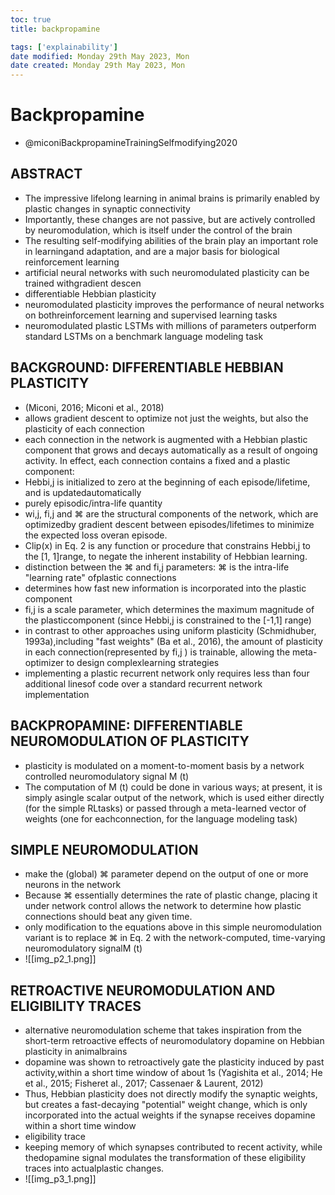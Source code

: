 ```yaml
---
toc: true
title: backpropamine

tags: ['explainability']
date modified: Monday 29th May 2023, Mon
date created: Monday 29th May 2023, Mon
---
```


# Backpropamine


- @miconiBackpropamineTrainingSelfmodifying2020

## ABSTRACT
- The impressive lifelong learning in animal brains is primarily enabled by plastic changes in synaptic connectivity
- Importantly, these changes are not passive, but are actively controlled by neuromodulation, which is itself under the control of the brain
- The resulting self-modifying abilities of the brain play an important role in learningand adaptation, and are a major basis for biological reinforcement learning
- artificial neural networks with such neuromodulated plasticity can be trained withgradient descen
- differentiable Hebbian plasticity
- neuromodulated plasticity improves the performance of neural networks on bothreinforcement learning and supervised learning tasks
- neuromodulated plastic LSTMs with millions of parameters outperform standard LSTMs on a benchmark language modeling task

## BACKGROUND: DIFFERENTIABLE HEBBIAN PLASTICITY
- (Miconi, 2016; Miconi et al., 2018)
- allows gradient descent to optimize not just the weights, but also the plasticity of each connection
- each connection in the network is augmented with a Hebbian plastic component that grows and decays automatically as a result of ongoing activity. In effect, each connection contains a fixed and a plastic component:
- Hebbi,j is initialized to zero at the beginning of each episode/lifetime, and is updatedautomatically
- purely episodic/intra-life quantity
- wi,j, fi,j and ⌘ are the structural components of the network, which are optimizedby gradient descent between episodes/lifetimes to minimize the expected loss overan episode.
- Clip(x) in Eq. 2 is any function or procedure that constrains Hebbi,j to the [1, 1]range, to negate the inherent instability of Hebbian learning.
- distinction between the ⌘ and fi,j parameters: ⌘ is the intra-life "learning rate" ofplastic connections
- determines how fast new information is incorporated into the plastic component
- fi,j is a scale parameter, which determines the maximum magnitude of the plasticcomponent (since Hebbi,j is constrained to the [-1,1] range)
- in contrast to other approaches using uniform plasticity (Schmidhuber, 1993a),including "fast weights" (Ba et al., 2016), the amount of plasticity in each connection(represented by fi,j ) is trainable, allowing the meta-optimizer to design complexlearning strategies
- implementing a plastic recurrent network only requires less than four additional linesof code over a standard recurrent network implementation

## BACKPROPAMINE: DIFFERENTIABLE NEUROMODULATION OF PLASTICITY
- plasticity is modulated on a moment-to-moment basis by a network controlled neuromodulatory signal M (t)
- The computation of M (t) could be done in various ways; at present, it is simply asingle scalar output of the network, which is used either directly (for the simple RLtasks) or passed through a meta-learned vector of weights (one for eachconnection, for the language modeling task)

## SIMPLE NEUROMODULATION
- make the (global) ⌘ parameter depend on the output of one or more neurons in the network
- Because ⌘ essentially determines the rate of plastic change, placing it under network control allows the network to determine how plastic connections should beat any given time.
- only modification to the equations above in this simple neuromodulation variant is to replace ⌘ in Eq. 2 with the network-computed, time-varying neuromodulatory signalM (t)
- ![[img_p2_1.png]]

## RETROACTIVE NEUROMODULATION AND ELIGIBILITY TRACES
- alternative neuromodulation scheme that takes inspiration from the short-term retroactive effects of neuromodulatory dopamine on Hebbian plasticity in animalbrains
- dopamine was shown to retroactively gate the plasticity induced by past activity,within a short time window of about 1s (Yagishita et al., 2014; He et al., 2015; Fisheret al., 2017; Cassenaer & Laurent, 2012)
- Thus, Hebbian plasticity does not directly modify the synaptic weights, but creates a fast-decaying "potential" weight change, which is only incorporated into the actual weights if the synapse receives dopamine within a short time window
- eligibility trace
- keeping memory of which synapses contributed to recent activity, while thedopamine signal modulates the transformation of these eligibility traces into actualplastic changes.
- ![[img_p3_1.png]]



